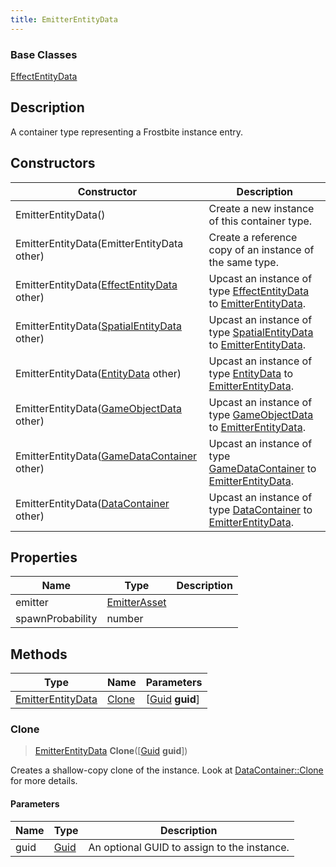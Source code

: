 ```yaml
---
title: EmitterEntityData
---
```

### Base Classes

[EffectEntityData](/vext/ref/fb/effectentitydata/)

## Description

A container type representing a Frostbite instance entry.

## Constructors

| Constructor                                                                  | Description                                                                                                               |
| ---------------------------------------------------------------------------- | ------------------------------------------------------------------------------------------------------------------------- |
| EmitterEntityData()                                                          | Create a new instance of this container type.                                                                             |
| EmitterEntityData(EmitterEntityData other)                                   | Create a reference copy of an instance of the same type.                                                                  |
| EmitterEntityData([EffectEntityData](/vext/ref/fb/effectentitydata/) other)                | Upcast an instance of type [EffectEntityData](/vext/ref/fb/effectentitydata/) to [EmitterEntityData](/vext/ref/fb/emitterentitydata/).                |
| EmitterEntityData([SpatialEntityData](/vext/ref/fb/spatialentitydata/) other)              | Upcast an instance of type [SpatialEntityData](/vext/ref/fb/spatialentitydata/) to [EmitterEntityData](/vext/ref/fb/emitterentitydata/).              |
| EmitterEntityData([EntityData](/vext/ref/fb/entitydata/) other)                            | Upcast an instance of type [EntityData](/vext/ref/fb/entitydata/) to [EmitterEntityData](/vext/ref/fb/emitterentitydata/).                            |
| EmitterEntityData([GameObjectData](/vext/ref/fb/gameobjectdata/) other)                    | Upcast an instance of type [GameObjectData](/vext/ref/fb/gameobjectdata/) to [EmitterEntityData](/vext/ref/fb/emitterentitydata/).                    |
| EmitterEntityData([GameDataContainer](/vext/ref/fb/gamedatacontainer/) other)              | Upcast an instance of type [GameDataContainer](/vext/ref/fb/gamedatacontainer/) to [EmitterEntityData](/vext/ref/fb/emitterentitydata/).              |
| EmitterEntityData([DataContainer](/vext/ref/shared/class/datacontainer) other) | Upcast an instance of type [DataContainer](/vext/ref/shared/class/datacontainer) to [EmitterEntityData](/vext/ref/fb/emitterentitydata/). |

## Properties

| Name             | Type                         | Description |
| ---------------- | ---------------------------- | ----------- |
| emitter          | [EmitterAsset](/vext/ref/fb/emitterasset/) |             |
| spawnProbability | number                       |             |

## Methods

| Type                                   | Name            | Parameters                                     |
| -------------------------------------- | --------------- | ---------------------------------------------- |
| [EmitterEntityData](/vext/ref/fb/emitterentitydata/) | [Clone](#clone) | \[[Guid](/vext/ref/shared/class/guid) **guid**\] |

### Clone

> [EmitterEntityData](/vext/ref/fb/emitterentitydata/) **Clone**(\[[Guid](/vext/ref/shared/class/guid) **guid**\])

Creates a shallow-copy clone of the instance. Look at [DataContainer::Clone](/vext/ref/shared/class/datacontainer#clone) for more details.

#### Parameters

| Name | Type         | Description                                 |
| ---- | ------------ | ------------------------------------------- |
| guid | [Guid](/vext/ref/shared/class/guid/) | An optional GUID to assign to the instance. |

